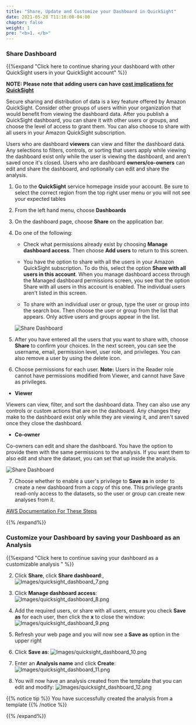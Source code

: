 ```yaml
---
title: "Share, Update and Customize your Dashboard in QuickSight"
date: 2021-05-28 T11:16:08-04:00
chapter: false
weight: 1
pre: "<b>1. </b>"
---
```


### Share Dashboard
{{%expand "Click here to continue sharing your dashboard with other QuickSight users in your QuickSight account" %}}

**NOTE: Please note that adding users can have [cost implications for QuickSight](https://aws.amazon.com/quicksight/pricing/?nc=sn&loc=4)**

Secure sharing and distribution of data is a key feature offered by Amazon QuickSight. Consider other groups of users within your organization that would benefit from viewing the dashboard data. After you publish a QuickSight dashboard, you can share it with other users or groups, and choose the level of access to grant them. You can also choose to share with all users in your Amazon QuickSight subscription.

Users who are dashboard **viewers** can view and filter the dashboard data. Any selections to filters, controls, or sorting that users apply while viewing the dashboard exist only while the user is viewing the dashboard, and aren't saved once it's closed. Users who are dashboard **owners/co-owners** can edit and share the dashboard, and optionally can edit and share the analysis.

1. Go to the **QuickSight** service homepage inside your account. Be sure to select the correct region from the top right user menu or you will not see your expected tables

2. From the left hand menu, choose **Dashboards**

3. On the dashboard page, choose **Share** on the application bar.

4. Do one of the following:

    + Check what permissions already exist by choosing **Manage dashboard access**. Then choose **Add users** to return to this screen.

    + You have the option to share with all the users in your Amazon QuickSight subscription. To do this, select the option **Share with all users in this account**. When you manage dashboard access through the Managed dashboard permissions screen, you see that the option Share with all users in this account is enabled. The individual users aren't listed in this screen.

    + To share with an individual user or group, type the user or group into the search box. Then choose the user or group from the list that appears. Only active users and groups appear in the list.

    ![Share Dashboard](/Cost/200_Cloud_Intelligence/Images/share_dashboard_with_users.png)

5. After you have entered all the users that you want to share with, choose **Share** to confirm your choices. In the next screen, you can see the username, email, permission level, user role, and privileges. You can also remove a user by using the delete icon.

6. Choose permissions for each user. **Note:** Users in the Reader role cannot have permissions modified from Viewer, and cannot have Save as privileges.

+ **Viewer**

Viewers can view, filter, and sort the dashboard data. They can also use any controls or custom actions that are on the dashboard. Any changes they make to the dashboard exist only while they are viewing it, and aren't saved once they close the dashboard.

+ **Co-owner**

Co-owners can edit and share the dashboard. You have the option to provide them with the same permissions to the analysis. If you want them to also edit and share the dataset, you can set that up inside the analysis.

![Share Dashboard](/Cost/200_Cloud_Intelligence/Images/manage_dashboard_sharing.png?classes=lab_picture_small)

7. Choose whether to enable a user's privilege to **Save as** in order to create a new dashboard from a copy of this one. This privilege grants read-only access to the datasets, so the user or group can create new analyses from it.

[AWS Documentation For These Steps](https://docs.aws.amazon.com/quicksight/latest/user/sharing-a-dashboard.html)

{{% /expand%}}



### Customize your Dashboard by saving your Dashboard as an Analysis
{{%expand "Click here to continue saving your dashboard as a customizable analysis " %}}

2. Click **Share**, click **Share dashboard**:,
![Images/quicksight_dashboard_7.png](/Cost/200_Cloud_Intelligence/Images/quicksight_dashboard_7.png)

3. Click **Manage dashboard access**:
![Images/quicksight_dashboard_8.png](/Cost/200_Cloud_Intelligence/Images/quicksight_dashboard_8.png)

4. Add the required users, or share with all users, ensure you check **Save as** for each user, then click the **x** to close the window:
![Images/quicksight_dashboard_9.png](/Cost/200_Cloud_Intelligence/Images/quicksight_dashboard_9.png)

5. Refresh your web page and you will now see a **Save as** option in the upper right

6. Click **Save as**:
![Images/quicksight_dashboard_10.png](/Cost/200_Cloud_Intelligence/Images/quicksight_dashboard_10.png)

7. Enter an **Analysis name** and click **Create**:
![Images/quicksight_dashboard_11.png](/Cost/200_Cloud_Intelligence/Images/quicksight_dashboard_11.png)

8. You will now have an analysis created from the template that you can edit and modify:
![Images/quicksight_dashboard_12.png](/Cost/200_Cloud_Intelligence/Images/quicksight_dashboard_12.png)

{{% notice tip %}}
You have successfully created the analysis from a template
{{% /notice %}}

{{% /expand%}}
